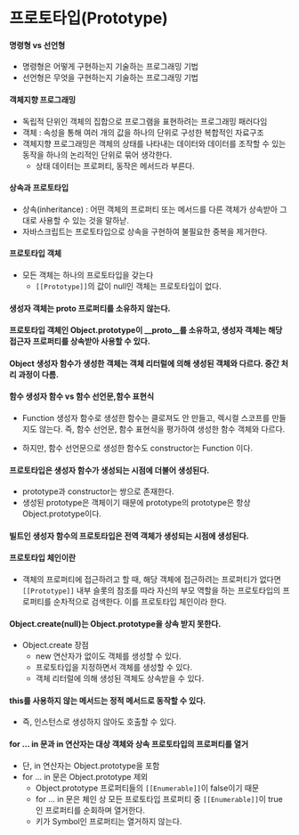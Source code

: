 # 프로토타입(Prototype)

#### 명령형 vs 선언형
  - 명령형은 어떻게 구현하는지 기술하는 프로그래밍 기법
  - 선언형은 무엇을 구현하는지 기술하는 프로그래밍 기법



#### 객체지향 프로그래밍
  - 독립적 단위인 객체의 집합으로 프로그램을 표현하려는 프로그래밍 패러다임
  - 객체 : 속성을 통해 여러 개의 값을 하나의 단위로 구성한 복합적인 자료구조
  - 객체지향 프로그래밍은 객체의 상태를 나타내는 데이터와 데이터를 조작할 수 있는 동작을 하나의 논리적인 단위로 묶어 생각한다.
    - 상태 데이터는 프로퍼티, 동작은 메서드라 부른다.

 #### 상속과 프로토타입
  - 상속(inheritance) : 어떤 객체의 프로퍼티 또는 메서드를 다른 객체가 상속받아 그대로 사용할 수 있는 것을 말하낟.
  - 자바스크립트는 프로토타입으로 상속을 구현하여 불필요한 중복을 제거한다.



#### 프로토타입 객체
  - 모든 객체는 하나의 프로토타입을 갖는다
    - `[[Prototype]]`의 값이 null인 객체는 프로토타입이 없다.


#### 생성자 객체는 __proto__ 프로퍼티를 소유하지 않는다.
#### 프로토타입 객체인 Object.prototype이 __proto__를 소유하고, 생성자 객체는 해당 접근자 프로퍼티를 상속받아 사용할 수 있다.




#### Object 생성자 함수가 생성한 객체는 객체 리터럴에 의해 생성된 객체와 다르다. 중간 처리 과정이 다름.

#### 함수 생성자 함수 vs 함수 선언문,함수 표현식
  - Function 생성자 함수로 생성한 함수는 클로져도 안 만들고, 렉시컬 스코프를 만들지도 않는다. 즉, 함수 선언문, 함수 표현식을 평가하여 생성한 함수 객체와 다르다.

  - 하지만, 함수 선언문으로 생성한 함수도 constructor는 Function 이다.



#### 프로토타입은 생성자 함수가 생성되는 시점에 더불어 생성된다.
  - prototype과 constructor는 쌍으로 존재한다.
  - 생성된 prototype은 객체이기 때문에 prototype의 prototype은 항상 Object.prototype이다.


#### 빌트인 생성자 함수의 프로토타입은 전역 객체가 생성되는 시점에 생성된다.


#### 프로토타입 체인이란
  - 객체의 프로퍼티에 접근하려고 할 때, 해당 객체에 접근하려는 프로퍼티가 없다면 `[[Prototype]]` 내부 슬롯의 참조를 따라 자신의 부모 역할을 하는 프로토타입의 프로퍼티를 순차적으로 검색한다. 이를 프로토타입 체인이라 한다.


#### Object.create(null)는 Object.prototype을 상속 받지 못한다.
  - Object.create 장점
    - new 연산자가 없이도 객체를 생성할 수 있다.
    - 프로토타입을 지정하면서 객체를 생성할 수 있다.
    - 객체 리터럴에 의해 생성된 객체도 상속받을 수 있다.


#### this를 사용하지 않는 메서드는 정적 메서드로 동작할 수 있다.
  - 즉, 인스턴스로 생성하지 않아도 호출할 수 있다.


#### for ... in 문과 in 연산자는 대상 객체와 상속 프로토타입의 프로퍼티를 열거
  -  단, in 연산자는 Object.prototype을 포함
  - for ... in 문은 Object.prototype 제외
    - Object.prototype 프로퍼티들의 `[[Enumerable]]`이 false이기 때문
    - for ... in 문은 체인 상 모든 프로토타입 프로퍼티 중 `[[Enumerable]]`이 true인 프로퍼티를 순회하며 열거한다.
    - 키가 Symbol인 프로퍼티는 열거하지 않는다.
  
